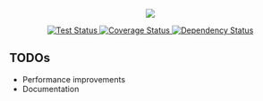 <p align="center">
  <img src="http://s14.directupload.net/images/140605/k3cy9975.png" />
</p>
<p align="center">
  <a href="https://travis-ci.org/logfirejs/logfire">
    <img src="http://img.shields.io/travis/logfirejs/logfire.svg" alt="Test Status" />
  </a>
  <a href="https://coveralls.io/r/logfirejs/logfire?branch=master">
    <img src="http://img.shields.io/coveralls/logfirejs/logfire/master.svg" alt="Coverage Status" />
  </a>
  <a href="https://gemnasium.com/logfirejs/logfire">
    <img src="http://img.shields.io/gemnasium/logfirejs/logfire.svg" alt="Dependency Status" />
  </a>
</p>

TODOs
-----

* Performance improvements
* Documentation
